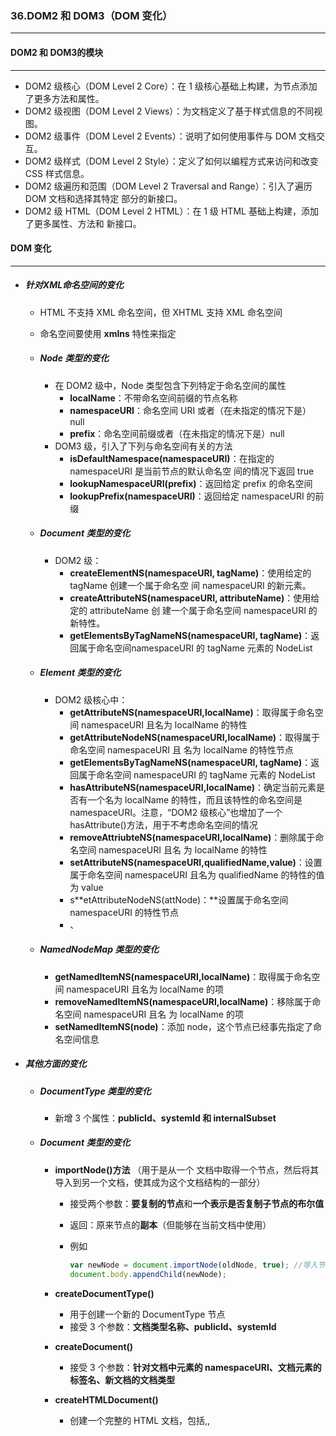 ### 36.DOM2 和 DOM3（DOM 变化）

***







#### DOM2 和 DOM3的模块

***

- DOM2 级核心（DOM Level 2 Core）：在 1 级核心基础上构建，为节点添加了更多方法和属性。 
-  DOM2 级视图（DOM Level 2 Views）：为文档定义了基于样式信息的不同视图。 
-  DOM2 级事件（DOM Level 2 Events）：说明了如何使用事件与 DOM 文档交互。 
-  DOM2 级样式（DOM Level 2 Style）：定义了如何以编程方式来访问和改变 CSS 样式信息。 
-  DOM2 级遍历和范围（DOM Level 2 Traversal and Range）：引入了遍历 DOM 文档和选择其特定 部分的新接口。 
-  DOM2 级 HTML（DOM Level 2 HTML）：在 1 级 HTML 基础上构建，添加了更多属性、方法和 新接口。





#### DOM 变化

***

- ##### 针对XML命名空间的变化

  -  HTML 不支持 XML 命名空间，但 XHTML 支持 XML 命名空间

  - 命名空间要使用 **xmlns** 特性来指定

  - #####  Node 类型的变化

    - 在 DOM2 级中，Node 类型包含下列特定于命名空间的属性
      - **localName**：不带命名空间前缀的节点名称
      - **namespaceURI**：命名空间 URI 或者（在未指定的情况下是）null 
      - **prefix**：命名空间前缀或者（在未指定的情况下是）null
    - DOM3 级，引入了下列与命名空间有关的方法
      - **isDefaultNamespace(namespaceURI)**：在指定的 namespaceURI 是当前节点的默认命名空 间的情况下返回 true 
      - **lookupNamespaceURI(prefix)**：返回给定 prefix 的命名空间
      - **lookupPrefix(namespaceURI)**：返回给定 namespaceURI 的前缀

  - ##### Document 类型的变化

    - DOM2 级：
      - **createElementNS(namespaceURI, tagName)**：使用给定的 tagName 创建一个属于命名空 间 namespaceURI 的新元素。 
      -  **createAttributeNS(namespaceURI, attributeName)**：使用给定的 attributeName 创 建一个属于命名空间 namespaceURI 的新特性。 
      -  **getElementsByTagNameNS(namespaceURI, tagName)**：返回属于命名空间namespaceURI 的 tagName 元素的 NodeList

  - ##### Element 类型的变化

    - DOM2 级核心中：
      - **getAttributeNS(namespaceURI,localName)**：取得属于命名空间 namespaceURI 且名为 localName 的特性
      -  **getAttributeNodeNS(namespaceURI,localName)**：取得属于命名空间 namespaceURI 且 名为 localName 的特性节点 
      - **getElementsByTagNameNS(namespaceURI, tagName)**：返回属于命名空间 namespaceURI 的 tagName 元素的 NodeList
      -  **hasAttributeNS(namespaceURI,localName)**：确定当前元素是否有一个名为 localName 的特性，而且该特性的命名空间是 namespaceURI。注意，“DOM2 级核心”也增加了一个 hasAttribute()方法，用于不考虑命名空间的情况 
      - **removeAttriubteNS(namespaceURI,localName)**：删除属于命名空间 namespaceURI 且名 为 localName 的特性
      - **setAttributeNS(namespaceURI,qualifiedName,value)**：设置属于命名空间 namespaceURI 且名为 qualifiedName 的特性的值为 value
      - s**etAttributeNodeNS(attNode)：**设置属于命名空间 namespaceURI 的特性节点
      - 、

  - ##### NamedNodeMap 类型的变化

    - **getNamedItemNS(namespaceURI,localName)**：取得属于命名空间 namespaceURI 且名为 localName 的项
    - **removeNamedItemNS(namespaceURI,localName)**：移除属于命名空间 namespaceURI 且名 为 localName 的项 
    - **setNamedItemNS(node)**：添加 node，这个节点已经事先指定了命名空间信息

- ##### 其他方面的变化

  - ##### DocumentType 类型的变化

    -  新增 3 个属性：**publicId、systemId 和 internalSubset** 

  - #####  Document 类型的变化

    - **importNode()方法** （用于是从一个 文档中取得一个节点，然后将其导入到另一个文档，使其成为这个文档结构的一部分）

      - 接受两个参数：**要复制的节点**和**一个表示是否复制子节点的布尔值**

      - 返回：原来节点的**副本**（但能够在当前文档中使用）

      - 例如

        ```javascript
        var newNode = document.importNode(oldNode, true); //导入节点及其所有子节点
        document.body.appendChild(newNode);
        ```

    - **createDocumentType()**
      - 用于创建一个新的 DocumentType 节点
      - 接受 3 个参数：**文档类型名称、publicId、systemId** 
    - **createDocument()**  
      - 接受 3 个参数：**针对文档中元素的 namespaceURI、文档元素的标签名、新文档的文档类型** 
    - **createHTMLDocument()** 
      - 创建一个完整的 HTML 文档，包括<html>,<head>,<title>,<body>
      - 接受一个参数：新创建文档的标题
      - 返回：新的 HTML 文档

  - #####  Node 类型的变化

    - ##### isSupported()

      - 用于确定当前节点具有什么能力
      - 接受两个参数：**特性名和特性版本号** 
      - 返回：布尔值

    - ##### isSameNode()

      - 接受 一个节点参数
      - 传入节点与引用的节点相同或相等时返回 true

    - ##### isEqualNode()

      - 接受一个节点参数
      - 传入节点与引用的节点相同或相等时返回 true

    - ##### setUserData()

      - 将数据指定给节点
      - 接受 3 个参数：**要设置的键、实际的数据（可以是任何数据类型）和处理函数** 

      - 例如：

        ```javascript
        document.body.setUserData("name", "Nicholas", function(){}); 
        ```

  - ##### 框架的变化

    - ##### contentDocument属性

      - 包含一个指针：指向表示框架内容的文档对象

      



